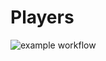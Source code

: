 # Players

![example workflow](https://github.com/Dyrden/docs/actions/workflows/main.yml/badge.svg)
